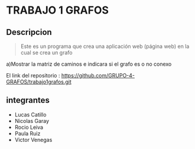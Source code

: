 # TRABAJO 1 GRAFOS


## Descripcion 
> Este es un programa que crea una aplicación web (página web) en la cual se crea un grafo

a)Mostrar la matriz de caminos e indicara si el grafo es o no conexo

El link del repositorio : https://github.com/GRUPO-4-GRAFOS/trabajo1grafos.git

## integrantes
  - Lucas Catillo
  - Nicolas Garay
  - Rocio Leiva 
  - Paula Ruiz
  - Victor Venegas